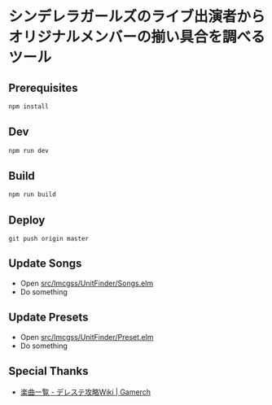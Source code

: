 # シンデレラガールズのライブ出演者からオリジナルメンバーの揃い具合を調べるツール

## Prerequisites

```sh
npm install
```

## Dev

```sh
npm run dev
```

## Build

```sh
npm run build
```

## Deploy

```
git push origin master
```

## Update Songs

- Open [src/Imcgss/UnitFinder/Songs.elm](https://github.com/megane42/imcgss-unit-finder/blob/master/src/Imcgss/UnitFinder/Song.elm)
- Do something

## Update Presets

- Open [src/Imcgss/UnitFinder/Preset.elm](https://github.com/megane42/imcgss-unit-finder/blob/master/src/Imcgss/UnitFinder/Preset.elm)
- Do something

## Special Thanks

- [楽曲一覧 - デレステ攻略Wiki | Gamerch](https://gamerch.com/imascg-slstage-wiki/515998)

